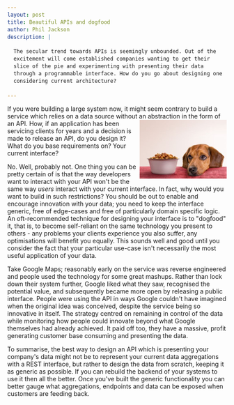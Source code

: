 ```yaml
---
layout: post
title: Beautiful APIs and dogfood
author: Phil Jackson
description: |

  The secular trend towards APIs is seemingly unbounded. Out of the
  excitement will come established companies wanting to get their
  slice of the pie and experimenting with presenting their data
  through a programmable interface. How do you go about designing one
  considering current architecture?

---
```


If you were building a large system now, it might seem contrary to
build a service which relies on a data source without an abstraction
<img src="/img/dog_food_treats.jpg" title="Cute puppy should garner some Reddit attention" alt="Puppy and dogfood" style="float:right;" />
in the form of an API. How, if an application has been servicing
clients for years and a decision is made to release an API, do you
design it? What do you base requirements on? Your current interface?

No. Well, probably not. One thing you can be pretty certain of is that
the way developers want to interact with your API won't be the same
way *users* interact with your current interface. In fact, why would
you want to build in such restrictions? You should be out to enable
and encourage innovation with your data; you need to keep the
interface generic, free of edge-cases and free of particularly domain
specific logic. An oft-recommended technique for designing your
interface is to "dogfood" it, that is, to become self-reliant on the
same technology you present to others - any problems your clients
experience you also suffer, any optimisations will benefit you
equally. This sounds well and good until you consider the fact that
your particular use-case isn't necessarily the most useful application
of your data.

Take Google Maps; reasonably early on the service was reverse
engineered and people used the technology for some great
mashups. Rather than lock down their system further, Google liked what
they saw, recognised the potential value, and subsequently became more
open by releasing a public interface. People were using the API in
ways Google couldn't have imagined when the original idea was
conceived, despite the service being so innovative in itself. The
strategy centred on remaining in control of the data while monitoring
how people could innovate beyond what Google themselves had already
achieved. It paid off too, they have a massive, profit generating
customer base consuming and presenting the data.

To summarise, the best way to design an API which is presenting your
company's data might not be to represent your current data
aggregations with a REST interface, but rather to design the data from
scratch, keeping it as generic as possible. If you can rebuild the
backend of your systems to use it then all the better. Once you've
built the generic functionality you can better gauge what
aggregations, endpoints and data can be exposed when customers are
feeding back.
